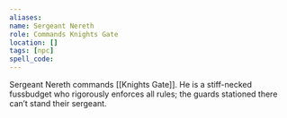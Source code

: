 ```yaml
---
aliases: 
name: Sergeant Nereth
role: Commands Knights Gate
location: []
tags: [npc]
spell_code: 
---
```

Sergeant Nereth commands [[Knights Gate]]. He is a stiff-necked fussbudget who rigorously enforces all rules; the guards stationed there can’t stand their sergeant.